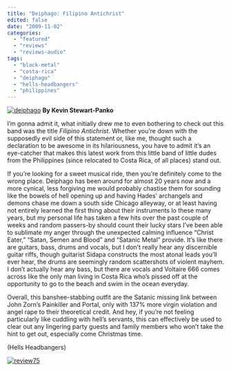 ```yaml
---
title: "Deiphago: Filipino Antichrist"
edited: false
date: "2009-11-02"
categories:
  - "featured"
  - "reviews"
  - "reviews-audio"
tags:
  - "black-metal"
  - "costa-rica"
  - "deiphago"
  - "hells-headbangers"
  - "philippines"
---
```


[![deiphago](http://www.hellbound.ca/wp-content/uploads/2009/11/deiphago.jpg "deiphago")](http://www.hellbound.ca/wp-content/uploads/2009/11/deiphago.jpg) **By Kevin Stewart-Panko**

I’m gonna admit it, what initially drew me to even bothering to check out this band was the title _Filipino Antichrist_. Whether you’re down with the supposedly evil side of this statement or, like me, thought such a declaration to be awesome in its hilariousness, you have to admit it’s an eye-catcher that makes this latest work from this little band of little dudes from the Philippines (since relocated to Costa Rica, of all places) stand out.

If you’re looking for a sweet musical ride, then you’re definitely come to the wrong place. Deiphago has been around for almost 20 years now and a more cynical, less forgiving me would probably chastise them for sounding like the bowels of hell opening up and having Hades’ archangels and demons chase me down a south side Chicago alleyway, or at least having not entirely learned the first thing about their instruments lo these many years, but my personal life has taken a few hits over the past couple of weeks and random passers-by should count their lucky stars I’ve been able to sublimate my anger through the unexpected calming influence “Christ Eater,” “Satan, Semen and Blood” and “Satanic Metal” provide. It’s like there are guitars, bass, drums and vocals, but I don’t really hear any discernible guitar riffs, though guitarist Sidapa constructs the most atonal leads you’ll ever hear, the drums are seemingly random scattershots of violent mayhem. I don’t actually hear any bass, but there are vocals and Voltaire 666 comes across like the only man living in Costa Rica who’s pissed off at the opportunity to go to the beach and swim in the ocean everyday.

Overall, this banshee-stabbing outfit are the Satanic missing link between John Zorn’s Painkiller and Portal, only with 137% more virgin violation and angel rape to their theoretical credit. And hey, if you’re not feeling particularly like cuddling with hell’s servants, this can effectively be used to clear out any lingering party guests and family members who won’t take the hint to get out, especially come Christmas time.

(Hells Headbangers)

[![review75](http://www.hellbound.ca/wp-content/uploads/2009/09/review75.png "review75")](http://www.hellbound.ca/wp-content/uploads/2009/09/review75.png)

